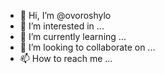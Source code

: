- 👋 Hi, I’m @ovoroshylo
- 👀 I’m interested in ...
- 🌱 I’m currently learning ...
- 💞️ I’m looking to collaborate on ...
- 📫 How to reach me ...

<!---
ovoroshylo/ovoroshylo is a ✨ special ✨ repository because its `README.md` (this file) appears on your GitHub profile.
You can click the Preview link to take a look at your changes.
--->
